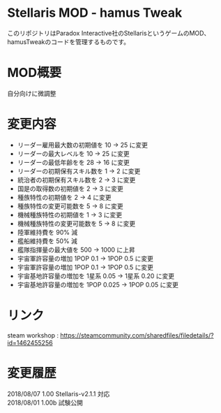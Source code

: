 # Stellaris MOD - hamus Tweak
このリポジトリはParadox Interactive社のStellarisというゲームのMOD、hamusTweakのコードを管理するものです。 

#  MOD概要
自分向けに微調整

# 変更内容
* リーダー雇用最大数の初期値を 10 -> 25 に変更
* リーダーの最大レベルを 10 -> 25 に変更
* リーダーの最低年齢をを 28 -> 16 に変更
* リーダーの初期保有スキル数を 1 -> 2 に変更
* 統治者の初期保有スキル数を 2 -> 3 に変更
* 国是の取得数の初期値を 2 -> 3 に変更
* 種族特性の初期値を 2 -> 4 に変更
* 種族特性の変更可能数を 5 -> 8 に変更
* 機械種族特性の初期値を 1 -> 3 に変更
* 機械種族特性の変更可能数を 5 -> 8 に変更
* 陸軍維持費を 90% 減
* 艦船維持費を 50% 減
* 艦隊指揮量の最大値を 500 -> 1000 に上昇
* 宇宙軍許容量の増加 1POP 0.1 -> 1POP 0.5 に変更
* 宇宙軍許容量の増加 1POP 0.1 -> 1POP 0.5 に変更
* 宇宙基地許容量の増加を 1星系 0.05 -> 1星系 0.20 に変更
* 宇宙基地許容量の増加を 1POP 0.025 -> 1POP 0.05 に変更

# リンク
steam workshop : https://steamcommunity.com/sharedfiles/filedetails/?id=1462455256   

# 変更履歴
2018/08/07  1.00  Stellaris-v2.1.1 対応   
2018/08/01  1.00b 試験公開   
